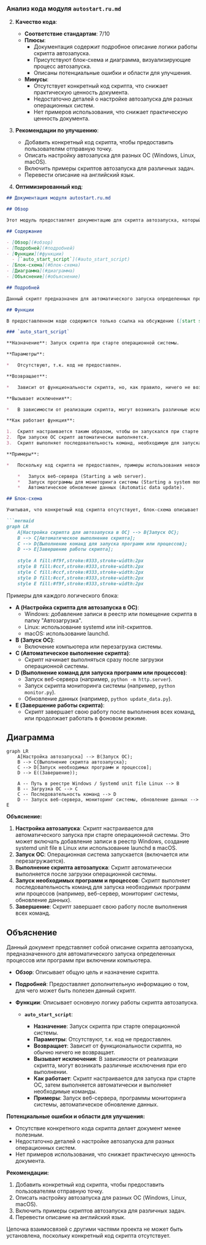 ### **Анализ кода модуля `autostart.ru.md`**

2. **Качество кода**:
   - **Соответствие стандартам**: 7/10
   - **Плюсы**:
     - Документация содержит подробное описание логики работы скрипта автозапуска.
     - Присутствуют блок-схема и диаграмма, визуализирующие процесс автозапуска.
     - Описаны потенциальные ошибки и области для улучшения.
   - **Минусы**:
     - Отсутствует конкретный код скрипта, что снижает практическую ценность документа.
     - Недостаточно деталей о настройке автозапуска для разных операционных систем.
     - Нет примеров использования, что снижает практическую ценность документа.

3. **Рекомендации по улучшению**:
   - Добавить конкретный код скрипта, чтобы предоставить пользователям отправную точку.
   - Описать настройку автозапуска для разных ОС (Windows, Linux, macOS).
   - Включить примеры скриптов автозапуска для различных задач.
   - Перевести описание на английский язык.

4. **Оптимизированный код**:

```markdown
## Документация модуля autostart.ru.md

## Обзор

Этот модуль предоставляет документацию для скрипта автозапуска, который предназначен для автоматического запуска определенных процессов или программ при включении компьютера. Документация содержит обзор, подробное описание, информацию о функциях и примеры использования скрипта автозапуска.

## Содержание

- [Обзор](#обзор)
- [Подробней](#подробней)
- [Функции](#функции)
  - [`auto_start_script`](#auto_start_script)
- [Блок-схема](#блок-схема)
- [Диаграмма](#диаграмма)
- [Объяснение](#объяснение)

## Подробней

Данный скрипт предназначен для автоматического запуска определенных процессов или программ при включении компьютера. Это может быть полезно для задач, требующих постоянной работы в фоновом режиме или для автоматизации рутинных операций.

## Функции

В предоставленном коде содержится только ссылка на обсуждение ([start script on os starting](https://chatgpt.com/share/674356d7-7ef8-800d-a6ee-476fae293594)), поэтому детальное описание функций и методов невозможно. Однако, общая логика скрипта автозапуска может быть следующей:

### `auto_start_script`

**Назначение**: Запуск скрипта при старте операционной системы.

**Параметры**:

*   Отсутствуют, т.к. код не предоставлен.

**Возвращает**:

*   Зависит от функциональности скрипта, но, как правило, ничего не возвращает.

**Вызывает исключения**:

*   В зависимости от реализации скрипта, могут возникать различные исключения при его выполнении (например, ошибки при запуске программ, нехватка ресурсов и т.д.).

**Как работает функция**:

1.  Скрипт настраивается таким образом, чтобы он запускался при старте операционной системы. Способы настройки зависят от конкретной ОС (например, для Windows это может быть реестр или папка "Автозагрузка", для Linux - systemd или init-скрипты).
2.  При запуске ОС скрипт автоматически выполняется.
3.  Скрипт выполняет последовательность команд, необходимую для запуска нужных программ или процессов.

**Примеры**:

*   Поскольку код скрипта не предоставлен, примеры использования невозможны. Однако, примеры скриптов автозапуска могут включать:

    *   Запуск веб-сервера (Starting a web server).
    *   Запуск программы для мониторинга системы (Starting a system monitoring program).
    *   Автоматическое обновление данных (Automatic data update).

## Блок-схема

Учитывая, что конкретный код скрипта отсутствует, блок-схема описывает общую логику скрипта автозапуска.

```mermaid
graph LR
    A[Настройка скрипта для автозапуска в ОС] --> B{Запуск ОС};
    B --> C[Автоматическое выполнение скрипта];
    C --> D{Выполнение команд для запуска программ или процессов};
    D --> E[Завершение работы скрипта];
    
    style A fill:#f9f,stroke:#333,stroke-width:2px
    style B fill:#ccf,stroke:#333,stroke-width:2px
    style C fill:#ccf,stroke:#333,stroke-width:2px
    style D fill:#ccf,stroke:#333,stroke-width:2px
    style E fill:#f9f,stroke:#333,stroke-width:2px
```

Примеры для каждого логического блока:

*   **A (Настройка скрипта для автозапуска в ОС)**:
    *   Windows: добавление записи в реестр или помещение скрипта в папку "Автозагрузка".
    *   Linux: использование systemd или init-скриптов.
    *   macOS: использование launchd.
*   **B (Запуск ОС)**:
    *   Включение компьютера или перезагрузка системы.
*   **C (Автоматическое выполнение скрипта)**:
    *   Скрипт начинает выполняться сразу после загрузки операционной системы.
*   **D (Выполнение команд для запуска программ или процессов)**:
    *   Запуск веб-сервера (например, `python -m http.server`).
    *   Запуск скрипта мониторинга системы (например, `python monitor.py`).
    *   Обновление данных (например, `python update_data.py`).
*   **E (Завершение работы скрипта)**:
    *   Скрипт завершает свою работу после выполнения всех команд, или продолжает работать в фоновом режиме.

## Диаграмма

```mermaid
graph LR
    A[Настройка автозапуска] --> B(Запуск ОС);
    B --> C{Выполнение скрипта автозапуска};
    C --> D[Запуск необходимых программ и процессов];
    D --> E((Завершение));
    
    A -- Путь в реестре Windows / Systemd unit file Linux --> B
    B -- Загрузка ОС --> C
    C -- Последовательность команд --> D
    D -- Запуск веб-сервера, мониторинг системы, обновление данных --> E
```

**Объяснение:**

1.  **Настройка автозапуска**: Скрипт настраивается для автоматического запуска при старте операционной системы. Это может включать добавление записи в реестр Windows, создание systemd unit file в Linux или использование launchd в macOS.
2.  **Запуск ОС**: Операционная система запускается (включается или перезагружается).
3.  **Выполнение скрипта автозапуска**: Скрипт автоматически выполняется после загрузки операционной системы.
4.  **Запуск необходимых программ и процессов**: Скрипт выполняет последовательность команд для запуска необходимых программ или процессов (например, веб-сервер, мониторинг системы, обновление данных).
5.  **Завершение**: Скрипт завершает свою работу после выполнения всех команд.

## Объяснение

Данный документ представляет собой описание скрипта автозапуска, предназначенного для автоматического запуска определенных процессов или программ при включении компьютера.

*   **Обзор**: Описывает общую цель и назначение скрипта.
*   **Подробней**: Предоставляет дополнительную информацию о том, для чего может быть полезен данный скрипт.
*   **Функции**: Описывает основную логику работы скрипта автозапуска.

    *   **`auto_start_script`**:

        *   **Назначение**: Запуск скрипта при старте операционной системы.
        *   **Параметры**: Отсутствуют, т.к. код не предоставлен.
        *   **Возвращает**: Зависит от функциональности скрипта, но обычно ничего не возвращает.
        *   **Вызывает исключения**: В зависимости от реализации скрипта, могут возникать различные исключения при его выполнении.
        *   **Как работает**: Скрипт настраивается для запуска при старте ОС, затем выполняется автоматически и выполняет необходимые команды.
        *   **Примеры**: Запуск веб-сервера, программы мониторинга системы, автоматическое обновление данных.

**Потенциальные ошибки и области для улучшения:**

*   Отсутствие конкретного кода скрипта делает документ менее полезным.
*   Недостаточно деталей о настройке автозапуска для разных операционных систем.
*   Нет примеров использования, что снижает практическую ценность документа.

**Рекомендации:**

1.  Добавить конкретный код скрипта, чтобы предоставить пользователям отправную точку.
2.  Описать настройку автозапуска для разных ОС (Windows, Linux, macOS).
3.  Включить примеры скриптов автозапуска для различных задач.
4.  Перевести описание на английский язык.

Цепочка взаимосвязей с другими частями проекта не может быть установлена, поскольку конкретный код скрипта отсутствует.